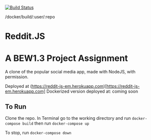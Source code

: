[![Build Status](https://travis-ci.com/username/projectname.svg?branch=master)](https://travis-ci.com/username/projectname)

/docker/build/:user/:repo

# Reddit.JS
# A BEW1.3 Project Assignment

A clone of the popular social media app, made with NodeJS, with permission. 

Deployed at (https://reddit-js-em.herokuapp.com)[https://reddit-js-em.herokuapp.com]
Dockerized version deployed at: coming soon

## To Run
Clone the repo.
In Terminal go to the working directory and run
`docker-compose build`
then run
`docker-compose up`

To stop, run `docker-compose down`


